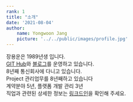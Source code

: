 ```yaml
---
rank: 1
title: "소개" 
date: '2021-08-04'
author:
    name: Yongwoon Jang
    picture: '../../public/images/profile.jpg'
---
```


장용운은 1989년생 입니다. <br />
<a href="https://github.com/YongwoonJang">GIT Hub</a>와 <a href="https://blog.naver.com/jyy3k">블로그</a>를 운영하고 있습니다. <br/> 
8년째 통신회사에 다니고 있습니다. <br />
Project 관리업무를 8년째하고 있습니다 <br />
계약분야 5년, 플랫폼 개발 관리 3년 <br />
직업과 관련된 상세한 정보는 <a href="https://www.linkedin.com/in/용운-장-b551b892/">링크드인</a>을 확인해 주세요.

